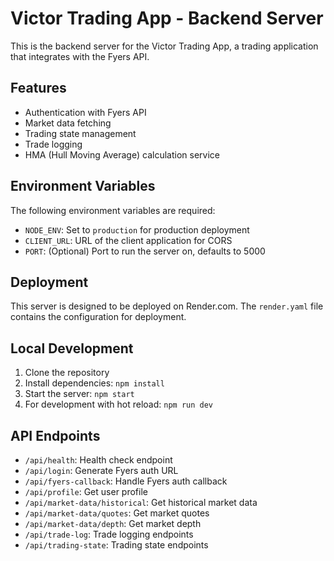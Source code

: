 # Victor Trading App - Backend Server

This is the backend server for the Victor Trading App, a trading application that integrates with the Fyers API.

## Features

- Authentication with Fyers API
- Market data fetching
- Trading state management
- Trade logging
- HMA (Hull Moving Average) calculation service

## Environment Variables

The following environment variables are required:

- `NODE_ENV`: Set to `production` for production deployment
- `CLIENT_URL`: URL of the client application for CORS
- `PORT`: (Optional) Port to run the server on, defaults to 5000

## Deployment

This server is designed to be deployed on Render.com. The `render.yaml` file contains the configuration for deployment.

## Local Development

1. Clone the repository
2. Install dependencies: `npm install`
3. Start the server: `npm start`
4. For development with hot reload: `npm run dev`

## API Endpoints

- `/api/health`: Health check endpoint
- `/api/login`: Generate Fyers auth URL
- `/api/fyers-callback`: Handle Fyers auth callback
- `/api/profile`: Get user profile
- `/api/market-data/historical`: Get historical market data
- `/api/market-data/quotes`: Get market quotes
- `/api/market-data/depth`: Get market depth
- `/api/trade-log`: Trade logging endpoints
- `/api/trading-state`: Trading state endpoints
